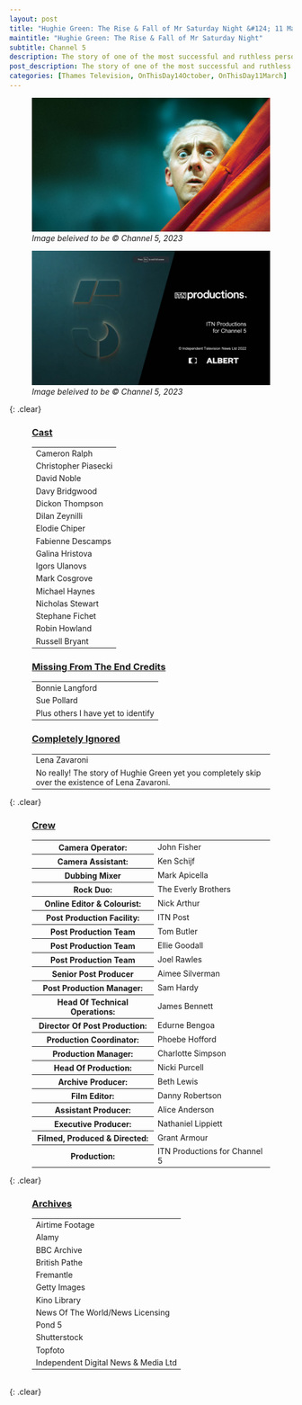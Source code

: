 ```yaml
---
layout: post
title: "Hughie Green: The Rise & Fall of Mr Saturday Night &#124; 11 March 2023"
maintitle: "Hughie Green: The Rise & Fall of Mr Saturday Night"
subtitle: Channel 5
description: The story of one of the most successful and ruthless personalities in the history of British TV. From the creation of the modern talent show to the revelation he fathered Paula Yates, a look at the life and career of Hughie Green.
post_description: The story of one of the most successful and ruthless personalities in the history of British TV. From the creation of the modern talent show to the revelation he fathered Paula Yates, a look at the life and career of Hughie Green.
categories: [Thames Television, OnThisDay14October, OnThisDay11March]
---
```


<figure class="fig1">
<a href="/assets/images/channel5/2023-03-11-hughie-green-the-rise-fall-of-mr-saturday-night.jpg"><img src="/assets/images/channel5/2023-03-11-hughie-green-the-rise-fall-of-mr-saturday-night.jpg" class="full-width zoom-in"></a>
<cite>Image beleived to be &copy; Channel 5, 2023</cite>
</figure>

<figure class="fig2">
<a href="/assets/images/channel5/closing-screenshot-from-2023-03-11-hughie-green-the-rise-fall-of-mr-saturday-night.png"><img src="/assets/images/channel5/closing-screenshot-from-2023-03-11-hughie-green-the-rise-fall-of-mr-saturday-night.png" class="full-width zoom-in"></a>
<cite>Image beleived to be &copy; Channel 5, 2023</cite>
</figure>

{: .clear}

<figure class="fig1">
<h3 id="cast"><a href="#cast">Cast</a></h3>
<table>
<tr><td>Cameron Ralph</td></tr>
<tr><td>Christopher Piasecki</td></tr>
<tr><td>David Noble</td></tr>
<tr><td>Davy Bridgwood</td></tr>
<tr><td>Dickon Thompson</td></tr>
<tr><td>Dilan Zeynilli</td></tr>
<tr><td>Elodie Chiper</td></tr>
<tr><td>Fabienne Descamps</td></tr>
<tr><td>Galina Hristova</td></tr>
<tr><td>Igors Ulanovs</td></tr>
<tr><td>Mark Cosgrove</td></tr>
<tr><td>Michael Haynes</td></tr>
<tr><td>Nicholas Stewart</td></tr>
<tr><td>Stephane Fichet</td></tr>
<tr><td>Robin Howland</td></tr>
<tr><td>Russell Bryant</td></tr>
</table>
</figure>


<figure class="fig2">
<h3 id="missing"><a href="#missing">Missing From The End Credits</a></h3>
<table>
<tr><td>Bonnie Langford</td></tr>
<tr><td>Sue Pollard</td></tr>
<tr><td>Plus others I have yet to identify</td></tr>
</table>
<h3 id="ignored"><a href="#ignored">Completely Ignored</a></h3>
<table>
<tr><td>Lena Zavaroni</td></tr>
<tr><td>No really! The story of Hughie Green yet you completely skip over the existence of Lena Zavaroni.</td></tr>
</table>
</figure>

{: .clear}

<figure class="fig3">
<h3 id="crew"><a href="#crew">Crew</a></h3>
<table>
<tr><th>Camera Operator:</th><td>John Fisher</td></tr>
<tr><th>Camera Assistant:</th><td>Ken Schijf</td></tr>
<tr><th>Dubbing Mixer</th><td>Mark Apicella</td></tr>
<tr><th>Rock Duo:</th><td>The Everly Brothers</td></tr>
<tr><th>Online Editor & Colourist:</th><td>Nick Arthur</td></tr>
<tr><th>Post Production Facility:</th><td>ITN Post</td></tr>
<tr><th>Post Production Team</th><td>Tom Butler</td></tr>
<tr><th>Post Production Team</th><td>Ellie Goodall</td></tr>
<tr><th>Post Production Team</th><td>Joel Rawles</td></tr>
<tr><th>Senior Post Producer</th><td>Aimee Silverman</td></tr>
<tr><th>Post Production Manager:</th><td>Sam Hardy</td></tr>
<tr><th>Head Of Technical Operations:</th><td>James Bennett</td></tr>
<tr><th>Director Of Post Production:</th><td>Edurne Bengoa</td></tr>
<tr><th>Production Coordinator:</th><td>Phoebe Hofford</td></tr>
<tr><th>Production Manager:</th><td>Charlotte Simpson</td></tr>
<tr><th>Head Of Production:</th><td>Nicki Purcell</td></tr>
<tr><th>Archive Producer:</th><td>Beth Lewis</td></tr>
<tr><th>Film Editor:</th><td>Danny Robertson</td></tr>
<tr><th>Assistant Producer:</th><td>Alice Anderson</td></tr>
<tr><th>Executive Producer:</th><td>Nathaniel Lippiett</td></tr>
<tr><th>Filmed, Produced & Directed:</th><td>Grant Armour</td></tr>
<tr><th>Production:</th><td>ITN Productions for Channel 5</td></tr>
</table>
</figure>

{: .clear}

<figure class="fig3">
<h3 id="archive"><a href="#archive">Archives</a></h3>
<table>
<tr><td>Airtime Footage</td></tr>
<tr><td>Alamy</td></tr>
<tr><td>BBC Archive</td></tr>
<tr><td>British Pathe</td></tr>
<tr><td>Fremantle</td></tr>
<tr><td>Getty Images</td></tr>
<tr><td>Kino Library</td></tr>
<tr><td>News Of The World/News Licensing</td></tr>
<tr><td>Pond 5</td></tr>
<tr><td>Shutterstock</td></tr>
<tr><td>Topfoto</td></tr>
<tr><td>Independent Digital News & Media Ltd</td></tr>
</table>
</figure>

<br />{: .clear}

